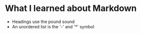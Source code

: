 # What I learned about Markdown

- Headings use the pound sound
- An unordered list is the '-' and '*' symbol


